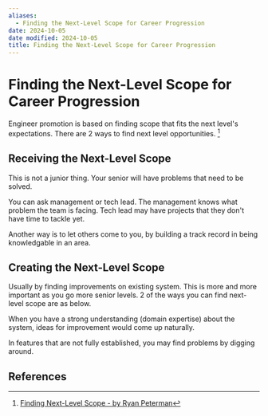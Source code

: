 ```yaml
---
aliases:
  - Finding the Next-Level Scope for Career Progression
date: 2024-10-05
date modified: 2024-10-05
title: Finding the Next-Level Scope for Career Progression
---
```


# Finding the Next-Level Scope for Career Progression

Engineer promotion is based on finding scope that fits the next level's expectations. There are 2 ways to find next level opportunities. [^1]

## Receiving the Next-Level Scope

This is not a junior thing. Your senior will have problems that need to be solved.

You can ask management or tech lead. The management knows what problem the team is facing. Tech lead may have projects that they don't have time to tackle yet.

Another way is to let others come to you, by building a track record in being knowledgable in an area.

## Creating the Next-Level Scope

Usually by finding improvements on existing system. This is more and more important as you go more senior levels. 2 of the ways you can find next-level scope are as below.

When you have a strong understanding (domain expertise) about the system, ideas for improvement would come up naturally.

In features that are not fully established, you may find problems by digging around.

## References

[^1]: [Finding Next-Level Scope - by Ryan Peterman](https://www.developing.dev/p/finding-next-level-scope)
